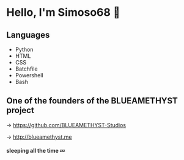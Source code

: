 # Hello, I'm Simoso68 👋

## Languages

- Python
- HTML
- CSS
- Batchfile
- Powershell
- Bash

## One of the founders of the BLUEAMETHYST project

→ https://github.com/BLUEAMETHYST-Studios

→ http://blueamethyst.me

#### sleeping all the time 💤
